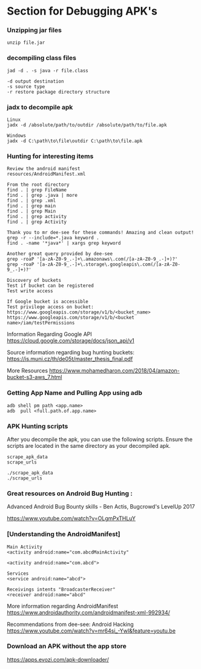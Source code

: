 # Section for Debugging APK's

### Unzipping jar files
```
unzip file.jar
```

### decompiling class files
```
jad -d . -s java -r file.class

-d output destination
-s source type
-r restore package directory structure
```

### jadx to decompile apk
```
Linux
jadx -d /absolute/path/to/outdir /absolute/path/to/file.apk

Windows
jadx -d C:\path\to\file\outdir C:\path\to\file.apk
```

### Hunting for interesting items
```
Review the android manifest
resources/AndroidManifest.xml

From the root directory
find . | grep FileName
find . | grep .java | more
find . | grep .xml 
find . | grep main
find . | grep Main
find . | grep activity
find . | grep Activity

Thank you to mr dee-see for these commands! Amazing and clean output!
grep -r --include=*.java keyword .
find . -name '*java*' | xargs grep keyword

Another great query provided by dee-see
grep -roaP '[a-zA-Z0-9_.-]+\.amazonaws\.com(/[a-zA-Z0-9_.-]+)?'
grep -roaP '[a-zA-Z0-9_.-]+\.storage\.googleapis\.com(/[a-zA-Z0-9_.-]+)?'

Discovery of buckets
Test if bucket can be registered
Test write access

If Google bucket is accessible
Test privilege access on bucket:
https://www.googleapis.com/storage/v1/b/<bucket_name>
https://www.googleapis.com/storage/v1/b/<bucket name>/iam/testPermissions
```
Information Regarding Google API
https://cloud.google.com/storage/docs/json_api/v1

Source information regarding bug hunting buckets: https://is.muni.cz/th/de05t/master_thesis_final.pdf

More Resources
https://www.mohamedharon.com/2018/04/amazon-bucket-s3-aws_7.html

### Getting App Name and Pulling App using adb
```
adb shell pm path <app.name>
adb  pull <full.path.of.app.name>
```

### APK Hunting scripts
After you decompile the apk, you can use the following scripts. Ensure the scripts are located in the same directory as your decompiled apk.
```
scrape_apk_data
scrape_urls

./scrape_apk_data
./scrape_urls
```

### Great resources on Android Bug Hunting :
Advanced Android Bug Bounty skills - Ben Actis, Bugcrowd's LevelUp 2017

https://www.youtube.com/watch?v=OLgmPxTHLuY

### [Understanding the AndroidManifest]
```
Main Activity
<activity android:name="com.abcdMainActivity"

<activity android:name="com.abcd">

Services
<service android:name="abcd">

Receivings intents "BroadcasterReceiver"
<receiver android:name="abcd"
```
More information regarding AndroidManifest
https://www.androidauthority.com/androidmanifest-xml-992934/

Recommendations from dee-see: Android Hacking https://www.youtube.com/watch?v=mr64si_-YwI&feature=youtu.be

### Download an APK without the app store
https://apps.evozi.com/apk-downloader/
